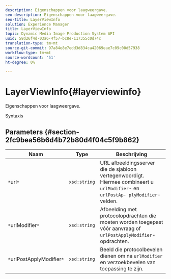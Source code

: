 ```yaml
---
description: Eigenschappen voor laagweergave.
seo-description: Eigenschappen voor laagweergave.
seo-title: LayerViewInfo
solution: Experience Manager
title: LayerViewInfo
topic: Dynamic Media Image Production System API
uuid: 58d26f4d-03a6-4f57-bc8e-117355c0d74c
translation-type: tm+mt
source-git-commit: 97a84e8e7edd3d834ca42069eae7c09c00d57938
workflow-type: tm+mt
source-wordcount: '51'
ht-degree: 0%

---
```



# LayerViewInfo{#layerviewinfo}

Eigenschappen voor laagweergave.

Syntaxis

## Parameters {#section-2fc9bea56b6d4b72b80d4f04c5f9b862}

| Naam | Type | Beschrijving |
|---|---|---|
| `*`url`*` | `xsd:string` | URL afbeeldingsserver die de sjabloon vertegenwoordigt. Hiermee combineert u `urlModifier`- en `urlPostAp- plyModifier`-velden. |
| `*`urlModifier`*` | `xsd:string` | Afbeelding met protocolopdrachten die moeten worden toegepast vóór aanvraag of `urlPostApplyModifier`-opdrachten. |
| `*`urlPostApplyModifier`*` | `xsd:string` | Beeld die protocolbevelen dienen om na `urlModifier` en verzoekbevelen van toepassing te zijn. |


